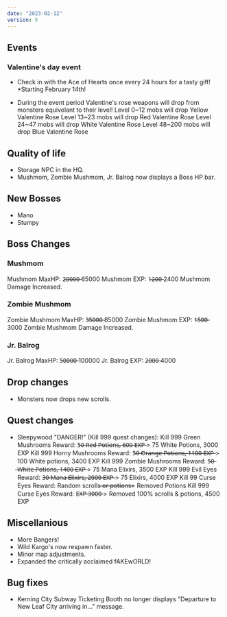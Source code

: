 ```yaml
---
date: "2023-02-12"
version: 5
---
```

## Events
### Valentine's day event
- Check in with the Ace of Hearts once every 24 hours for a tasty gift! *Starting February 14th!

- During the event period Valentine's rose weapons will drop from monsters equivelant to their level!
Level 0~12 mobs will drop Yellow Valentine Rose
Level 13~23 mobs will drop Red Valentine Rose
Level 24~47 mobs will drop White Valentine Rose
Level 48~200 mobs will drop Blue Valentine Rose

## Quality of life
- Storage NPC in the HQ.
- Mushmom, Zombie Mushmom, Jr. Balrog now displays a Boss HP bar.

## New Bosses
- Mano
- Stumpy

## Boss Changes
### Mushmom
Mushmom MaxHP: 2̶0̶0̶0̶0̶   65000
Mushmom EXP: 1̶2̶0̶0̶   2400
Mushmom Damage Increased.

### Zombie Mushmom
Zombie Mushmom MaxHP: 3̶5̶0̶0̶0̶   85000
Zombie Mushmom EXP: 1̶5̶0̶0̶   3000
Zombie Mushmom Damage Increased.

### Jr. Balrog
Jr. Balrog MaxHP: 5̶0̶0̶0̶0̶   100000
Jr. Balrog EXP: 2̶0̶0̶0̶  4000

## Drop changes
- Monsters now drops new scrolls.

## Quest changes
- Sleepywood "DANGER!" (Kill 999 quest changes):
Kill 999 Green Mushrooms Reward: 5̶0̶ ̶R̶e̶d̶ ̶P̶o̶t̶i̶o̶n̶s̶,̶ ̶6̶0̶0̶ ̶E̶X̶P̶ > 75 White Potions, 3000 EXP
Kill 999 Horny Mushrooms Reward: 5̶0̶ ̶O̶r̶a̶n̶g̶e̶ ̶P̶o̶t̶i̶o̶n̶s̶,̶ ̶1̶1̶0̶0̶ ̶E̶X̶P̶ > 100 White potions, 3400 EXP
Kill 999 Zombie Mushrooms Reward: 5̶0̶ ̶W̶h̶i̶t̶e̶ ̶P̶o̶t̶i̶o̶n̶s̶,̶ ̶1̶4̶0̶0̶ ̶E̶X̶P̶ > 75 Mana Elixirs, 3500 EXP
Kill 999 Evil Eyes Reward: 3̶0̶ ̶M̶a̶n̶a̶ ̶E̶l̶i̶x̶i̶r̶s̶,̶ ̶2̶0̶0̶0̶ ̶E̶X̶P̶ > 75 Elixirs, 4000 EXP
Kill 99 Curse Eyes Reward: Random scrolls ̶o̶r̶ ̶p̶o̶t̶i̶o̶n̶s̶> Removed Potions
Kill 999 Curse Eyes Reward: E̶X̶P̶ ̶3̶0̶0̶0̶ > Removed 100% scrolls & potions, 4500 EXP

## Miscellanious
- More Bangers!
- Wild Kargo's now respawn faster.
- Minor map adjustments.
- Expanded the critically acclaimed fAKEwORLD!

## Bug fixes
- Kerning City Subway Ticketing Booth no longer displays "Departure to New Leaf City arriving in..." message.